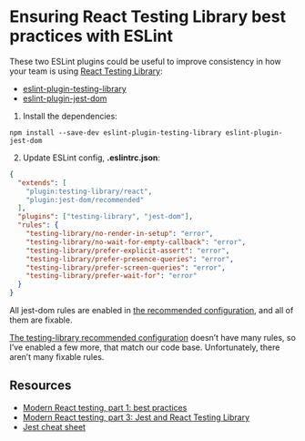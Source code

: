 <!-- 2020-08-11 react, testing, testing-library, linting, eslint, javascript -->

# Ensuring React Testing Library best practices with ESLint

These two ESLint plugins could be useful to improve consistency in how your team is using [React Testing Library](https://testing-library.com/docs/react-testing-library/intro):

* [eslint-plugin-testing-library](https://github.com/testing-library/eslint-plugin-testing-library)
* [eslint-plugin-jest-dom](https://github.com/testing-library/eslint-plugin-jest-dom)


1. Install the dependencies:

```
npm install --save-dev eslint-plugin-testing-library eslint-plugin-jest-dom
```

2. Update ESLint config, **.eslintrc.json**:

```json
{
  "extends": [
    "plugin:testing-library/react",
    "plugin:jest-dom/recommended"
  ],
  "plugins": ["testing-library", "jest-dom"],
  "rules": {
    "testing-library/no-render-in-setup": "error",
    "testing-library/no-wait-for-empty-callback": "error",
    "testing-library/prefer-explicit-assert": "error",
    "testing-library/prefer-presence-queries": "error",
    "testing-library/prefer-screen-queries": "error",
    "testing-library/prefer-wait-for": "error"
  }
}
```

All jest-dom rules are enabled in [the recommended configuration](https://github.com/testing-library/eslint-plugin-jest-dom#recommended-configuration), and all of them are fixable.

[The testing-library recommended configuration](https://github.com/testing-library/eslint-plugin-testing-library#supported-rules) doesn’t have many rules, so I’ve enabled a few more, that match our code base. Unfortunately, there aren’t many fixable rules.

## Resources

* [Modern React testing, part 1: best practices](https://blog.sapegin.me/all/react-testing-1-best-practices/)
* [Modern React testing, part 3: Jest and React Testing Library](https://blog.sapegin.me/all/react-testing-3-jest-and-react-testing-library/)
* [Jest cheat sheet](https://github.com/sapegin/jest-cheat-sheet/blob/master/Readme.md)

